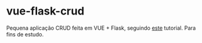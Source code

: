 # vue-flask-crud

Pequena aplicação CRUD feita em VUE + Flask, seguindo [este](https://testdriven.io/blog/developing-a-single-page-app-with-flask-and-vuejs/) tutorial. Para fins de estudo.
